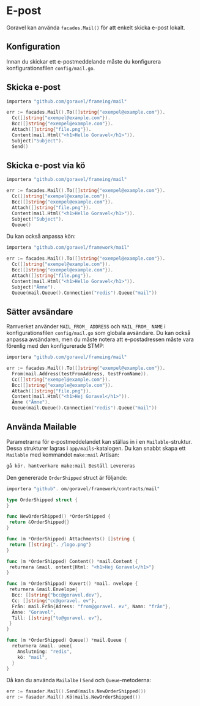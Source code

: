 # E-post

Goravel kan använda `facades.Mail()` för att enkelt skicka e-post lokalt.

## Konfiguration

Innan du skickar ett e-postmeddelande måste du konfigurera konfigurationsfilen `config/mail.go`.

## Skicka e-post

```go
importera "github.com/goravel/frameing/mail"

err := facades.Mail().To([]string{"exempel@example.com"}).
  Cc([]string{"exempel@example.com"}).
  Bcc([]string{"exempel@example.com"}).
  Attach([]string{"file.png"}).
  Content(mail.Html("<h1>Hello Goravel</h1>")).
  Subject("Subject").
  Send()
```

## Skicka e-post via kö

```go
importera "github.com/goravel/frameing/mail"

err := facades.Mail().To([]string{"exempel@example.com"}).
  Cc([]string{"exempel@example.com"}).
  Bcc([]string{"exempel@example.com"}).
  Attach([]string{"file.png"}).
  Content(mail.Html("<h1>Hello Goravel</h1>")).
  Subject("Subject").
  Queue()
```

Du kan också anpassa kön:

```go
importera "github.com/goravel/framework/mail"

err := facades.Mail().To([]string{"exempel@example.com"}).
  Cc([]string{"exempel@example.com"}).
  Bcc([]string{"exempel@example.com"}).
  Attach([]string{"file.png"}).
  Content(mail.Html("<h1>Hello Goravel</h1>")).
  Subject("Ämne").
  Queue(mail.Queue().Connection("redis").Queue("mail"))
```

## Sätter avsändare

Ramverket använder `MAIL_FROM_ ADDRESS` och `MAIL_FROM_ NAME` i konfigurationsfilen `config/mail.go` som globala avsändare.
Du kan också anpassa avsändaren, men du måste notera att e-postadressen måste vara förenlig med den konfigurerade
STMP:

```go
importera "github.com/goravel/frameing/mail"

err := facades.Mail().To([]string{"exempel@example.com"}).
  From(mail.Address(testFromAddress, testFromName)).
  Cc([]string{"exempel@example.com"}).
  Bcc([]string{"example@example.com"}).
  Attach([]string{"file.png"}).
  Content(mail.Html("<h1>Hej Goravel</h1>")).
  Ämne ("Ämne").
  Queue(mail.Queue().Connection("redis").Queue("mail"))
```

## Använda Mailable

Parametrarna för e-postmeddelandet kan ställas in i en `Mailable`-struktur. Dessa strukturer lagras i `app/mails`-katalogen.
Du kan snabbt skapa ett `Mailable` med kommandot `make:mail` Artisan:

```bash
gå kör. hantverkare make:mail Beställ Levereras
```

Den genererade `OrderShipped` struct är följande:

```go
importera "github". om/goravel/framework/contracts/mail"

type OrderShipped struct {
}

func NewOrderShipped() *OrderShipped {
 return &OrderShipped{}
}

func (m *OrderShipped) Attachments() []string {
 return []string{". /logo.png"}
}

func (m *OrderShipped) Content() *mail.Content {
 returnera &mail. ontent{Html: "<h1>Hej Goravel</h1>"}
}

func (m *OrderShippad) Kuvert() *mail. nvelope {
 returnera &mail.Envelope{
  Bcc: []string{"bcc@goravel.dev"},
  Cc: []string{"cc@goravel. ev"},
  Från: mail.Från{Adress: "from@goravel. ev", Namn: "från"},
  Ämne: "Goravel",
  Till: []string{"to@goravel. ev"},
 }
}

func (m *OrderShipped) Queue() *mail.Queue {
  returnera &mail. ueue{
    Anslutning: "redis",
    kö: "mail",
  }
}
```

Då kan du använda `Mailalbe` i `Send` och `Queue`-metoderna:

```go
err := fasader.Mail().Send(mails.NewOrderShipped())
err := fasader.Mail().Kö(mails.NewOrderShipped())
```
